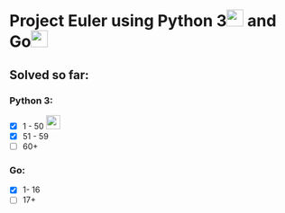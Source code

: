 # Project Euler using Python 3<img src="https://www.python.org/static/opengraph-icon-200x200.png" width=30> and Go<img src="https://www.pngkit.com/png/full/380-3801403_go-programming-language-logo-golang-logo-png.png" width=30>

## Solved so far:

### Python 3:
- [x] 1 - 50 <img src="https://projecteuler.net/images/awards/award_04.png" width=25>
- [x] 51 - 59
- [ ] 60+

### Go:
- [x] 1- 16
- [ ] 17+
